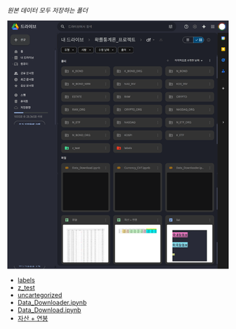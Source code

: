 *원본 데이터 모두 저장하는 폴더*

<img src='https://github.com/slowerthan5cmpersec/ROR-Simulation-based-on-Asset-Ratio/blob/main/src/dfpng.png'> </img>


- [labels](https://www.notion.so/labels-1f9cd6ef7d31802e981ade855f7bd1e4?pvs=21)
- [z_test](https://www.notion.so/z_test-1f9cd6ef7d318095b3f4dbef4511fadf?pvs=21)
- [uncartegorized](https://www.notion.so/uncartegorized-1f9cd6ef7d3180c29dbacb677dac13e3?pvs=21)
- [Data_Downloader.ipynb](https://www.notion.so/Data_Downloader-ipynb-1f9cd6ef7d3180998514d935c1a97949?pvs=21)
- [Data_Download.ipynb](https://www.notion.so/Data_Download-ipynb-1f9cd6ef7d31809a88d3ec5d580275c4?pvs=21)
- [자산 + 연봉](https://www.notion.so/1f9cd6ef7d31803e8efaff0695650dd3?pvs=21)
